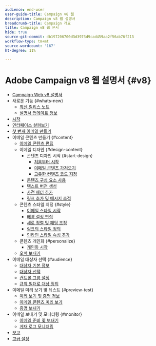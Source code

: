 ```yaml
---
audience: end-user
user-guide-title: Campaign v8 웹
description: Campaign v8 웹 설명서
breadcrumb-title: Campaign 개요
title: Campaign v8 웹 문서
hide: true
source-git-commit: db197206700d3d3973d9cad459aa2f56ab76f213
workflow-type: tm+mt
source-wordcount: '167'
ht-degree: 11%

---
```



# Adobe Campaign v8 웹 설명서 {#v8}

+ [Campaign Web v8 설명서](campaign-web-home.md)
+ 새로운 기능 {#whats-new}
   + [최신 릴리스 노트](rn/release-notes.md)
   + [설명서 업데이트 정보](rn/documentation-updates.md)
+ [시작](get-started/get-started.md)
+ [인터페이스 살펴보기](get-started/user-interface.md)
+ [첫 번째 이메일 만들기](email/create-email.md)
+ 이메일 콘텐츠 만들기 {#content}
   + [이메일 콘텐츠 편집](content/edit-content.md)
   + 이메일 디자인 {#design-content}
      + 콘텐츠 디자인 시작 {#start-design}
         + [처음부터 시작 ](content/create-email-content.md)
         + [이메일 콘텐츠 가져오기](content/existing-content.md)
         + [고유한 컨텐츠 코드 지정](content/code-content.md)
      + [콘텐츠 구성 요소 사용](content/content-components.md)
      + [텍스트 버전 생성](content/text-version-email.md)
      + [사전 헤더 추가](content/preheader.md)
      + [링크 추가 및 메시지 추적](content/message-tracking.md)
   + 콘텐츠 스타일 지정 {#style}
      + [이메일 스타일 시작](content/get-started-email-style.md)
      + [배경 설정 편집](content/backgrounds.md)
      + [세로 정렬 및 패딩 조정](content/alignment-and-padding.md)
      + [링크의 스타일 정의](content/styling-links.md)
      + [인라인 스타일 속성 추가](content/inline-styling.md)
   + 콘텐츠 개인화 {#personalize}
      + [개인화 시작](personalization/personalize.md)
   + [오퍼 보내기](content/offers.md)
+ 이메일 대상자 선택 {#audience}
   + [대상자 기본 정보](audience/about-audiences.md)
   + [대상자 선택](audience/add-audience.md)
   + [컨트롤 그룹 설정](audience/control-group.md)
   + [규칙 빌더로 대상 정의](audience/segment-builder.md)
+ 이메일 미리 보기 및 테스트 {#preview-test}
   + [미리 보기 및 증명 정보](preview-test/preview-test.md)
   + [이메일 콘텐츠 미리 보기](preview-test/preview-content.md)
   + [증명 보내기](preview-test/proofs.md)
+ 이메일 보내기 및 모니터링 {#monitor}
   + [이메일 준비 및 보내기](monitor/prepare-send.md)
   + [게재 로그 모니터링](monitor/delivery-logs.md)
+ [보고](reporting/reports.md)
+ [고급 설정](advanced-settings/delivery-settings.md)